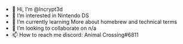 - 👋 Hi, I’m @lncrypt3d
- 👀 I’m interested in Nintendo DS
- 🌱 I’m currently learning More about homebrew and technical terms
- 💞️ I’m looking to collaborate on n/a
- 📫 How to reach me discord: Animal Crossing#6811

<!---
lncrypt3d/lncrypt3d is a ✨ special ✨ repository because its `README.md` (this file) appears on your GitHub profile.
You can click the Preview link to take a look at your changes.
--->
